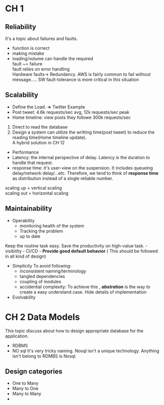 
# CH 1  

## Reliability  

It's a topic about failures and faults.  
- function is correct  
- making mistake  
- loading/volume can handle the required  
fault ~= failure  
fault relies on error handling  
Hardware faults-> Redundancy. AWS is fairly common to fail without message..... SW fault-tolerance is more critical in this situation  

## Scalability  
- Define the Load. => Twitter Example  
- Post tweet: 4.6k requests/sec avg, 12k requests/sec peak  
- Home timeline: view posts they followe 300k requests/sec  
1) Direct to read the database  
2) Design a system can utilize the writting time(post tweet) to reduce the reading time(Home timeline update).  
A hybrid solution in CH 12  
- Performance  
- Latency: the internal perspective of delay. Latency is the duration to handle that request.  
- response time: it's user-view on the suspension. It includes queueing delay/network delay/...etc. Therefore, we tend to think of **response time** as distribution instead of a single reliable number.  
  

scaling up = vertical scaling  
scaling out = horizontal scaling  
  

## Maintainability  

- Operability
	- monitoring health of the system
	- Tracking the problem
	- up to date

Keep the routine task easy. Save the productivity on high-value task. 
	- visibility
	- CI/CD
	- **Provide good default behavior** ( This should be followed in all kind of design)
- Simplicity
	To avoid following:
	- inconsistent naming/terminology
	- tangled dependencies
	- coupling of modules
	- accidential complexity: To achieve this , ***abstration*** is the way to create a easy understand case. Hide details of implementation
- Evolvability
# CH 2 Data Models
This topic discuss about how to design appropriate database for the application.

- RDBMS
- NO sql
	It's very tricky naming. Nosql isn't a unique technology. Anything isn't belong to RDMBS is Nosql.

## Design categories 
- One to Many
- Many to One
- Many to Many
- 

<!--stackedit_data:
eyJoaXN0b3J5IjpbMTgyMTAwMjM3NiwtMTIyNzIyMDQ0NSwxND
YxMjA4OCwzNjA1OTIxMDYsLTIxMzc2MzIwNzAsMzQyNzUzNTIz
LDMwMzYyMjU3NiwxOTA2ODE1MDI3LC0xNTgwMzQ2ODA0LDQzMT
k5NzUwNywyNDM0MTgyMzMsMzEyODc4NjA4LC0zODczNjQ2MTgs
MzYxOTIxMDcyLC0zMDI2Mjc0MDEsMTAwNDg3NzAyMV19
-->